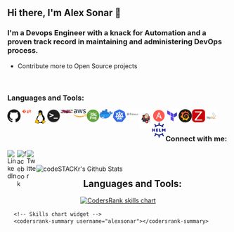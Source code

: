 ## Hi there, I'm Alex Sonar 👋

### I'm a Devops Engineer with a knack for Automation and a proven track record in maintaining and administering DevOps process.
- Contribute more to Open Source projects


<br />

### Languages and Tools:

<img align="left" alt="GitHub" width="30px" src="https://raw.githubusercontent.com/alexsonar/AlexSonar/master/Tools_icons/github.png" />
<img align="left" alt="Git" width="30px" src="https://raw.githubusercontent.com/alexsonar/AlexSonar/master/Tools_icons/git.png" />
<img align="left" alt="Linux" width="30px" src="https://raw.githubusercontent.com/alexsonar/AlexSonar/master/Tools_icons/linux.png" />
<img align="left" alt="Bash" width="30px" src="https://raw.githubusercontent.com/alexsonar/AlexSonar/master/Tools_icons/terminal.png" />
<img align="left" alt="Maven" width="30px" src="https://raw.githubusercontent.com/alexsonar/AlexSonar/master/Tools_icons/maven.jpg" />
<img align="left" alt="AWS" width="30px" src="https://raw.githubusercontent.com/alexsonar/AlexSonar/master/Tools_icons/aws.png" />
<img align="left" alt="JFrog" width="30px" src="https://raw.githubusercontent.com/alexsonar/AlexSonar/master/Tools_icons/jfrog.png" />
<img align="left" alt="Docker" width="30px" src="https://raw.githubusercontent.com/alexsonar/AlexSonar/master/Tools_icons/docker.png" />
<img align="left" alt="Kubernetes" width="30px" src="https://raw.githubusercontent.com/alexsonar/AlexSonar/master/Tools_icons/kubernetes.png" />
<img align="left" alt="Nexus" width="30px" src="https://raw.githubusercontent.com/alexsonar/AlexSonar/master/Tools_icons/nexus.png" />
<img align="left" alt="Jenkins" width="30px" src="https://raw.githubusercontent.com/alexsonar/AlexSonar/master/Tools_icons/jenkins.png" />
<img align="left" alt="Ansible" width="30px" src="https://raw.githubusercontent.com/alexsonar/AlexSonar/master/Tools_icons/Ansible.png" />
<img align="left" alt="Teraform" width="30px" src="https://raw.githubusercontent.com/alexsonar/AlexSonar/master/Tools_icons/teraform.png" />
<img align="left" alt="Grafana" width="30px" src="https://raw.githubusercontent.com/alexsonar/AlexSonar/master/Tools_icons/grafana.png" />
<img align="left" alt="Zabbix" width="30px" src="https://raw.githubusercontent.com/alexsonar/AlexSonar/master/Tools_icons/zabbix.png" />
<img align="left" alt="MySQL" width="30px" src="https://raw.githubusercontent.com/alexsonar/AlexSonar/master/Tools_icons/mysql.png" />
<img align="left" alt="Helm" width="30px" src="https://raw.githubusercontent.com/alexsonar/AlexSonar/master/Tools_icons/helm.png" />

<br />
<br />

### Connect with me:


[<img align="left" alt="LinkedIn" width="22px" src="https://cdn.jsdelivr.net/npm/simple-icons@v3/icons/linkedin.svg" />][linkedin]
[<img align="left" alt="facebook" width="22px" src="https://cdn.jsdelivr.net/npm/simple-icons@3.3.0/icons/facebook.svg" />][facebook]
[<img align="left" alt="Twitter" width="22px" src="https://cdn.jsdelivr.net/npm/simple-icons@v3/icons/twitter.svg" />][twitter]

<br />
<br />



<img align="left" alt="codeSTACKr's Github Stats" src="https://github-readme-stats.vercel.app/api?username=AlexSonar&show_icons=true&hide_border=true" />

[facebook]: https://www.facebook.com/alex.sonars
[twitter]: https://twitter.com/AlexSonars
[linkedin]: https://www.linkedin.com/in/alex-sonar-s/
[zabbixrepo]: https://github.com/AlexSonar/zabbix-server-in-box
<!--
**AlexSonar/AlexSonar** is a ✨ _special_ ✨ repository because its `README.md` (this file) appears on your GitHub profile.

Here are some ideas to get you started:

- 🔭 I’m currently working on ...
- 🌱 I’m currently learning ...
- 👯 I’m looking to collaborate on ...
- 🤔 I’m looking for help with ...
- 💬 Ask me about ...
- 📫 How to reach me: ...
- 😄 Pronouns: ...
- ⚡ Fun fact: ...
-->

<h2 align="center">Languages and Tools:</h3>
<p align="center">
  <a href="https://profile.codersrank.io/user/alexsonar" target="_blank">
    <img src="https://cr-skills-chart-widget.azurewebsites.net/api/api?username=alexsonar&skills=HTML.JavaScript,TypeScript,Vue,Svelte,SCSS,Less,CSS,Batchfile&width=820&bg=transparent&branding=false" alt="CodersRank skills chart"/>
  </a>
</p>

      <!-- Skills chart widget -->
      <codersrank-summary username="alexsonar"></codersrank-summary>
   
  <script src="https://unpkg.com/@codersrank/summary/codersrank-summary.min.js"></script>
